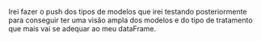 Irei fazer o push dos tipos de modelos que irei testando posteriormente para conseguir ter uma visão ampla dos modelos e do tipo de tratamento que
mais vai se adequar ao meu dataFrame.
